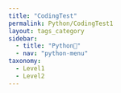 ```yaml
---
title: "CodingTest"
permalink: Python/CodingTest1
layout: tags_category
sidebar:
  - title: "Python🐸"
  - nav: "python-menu"
taxonomy:
  - Level1
  - Level2
---
```

